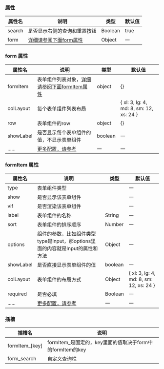 

<style>
    .el-select__placeholder{
        transform: unset;

    }
    .el-select__suffix{
        position: absolute;
        top: 20%;
        right: 5%;
    }
</style>

<script setup>
    const arr  = ['input' ,
                'select' ,
                'textarea' ,
                'input-number' ,
                'input-autocomplete'
                , 'switch'
                , 'datetime'
                , 'date'
                , 'week'
                , 'month'
                , 'year'
                , 'datetimerange'
                , 'daterange'
                , 'monthrange'
                , 'custom' , 'radio' , 'tree-select' , 'radio-button'
                , 'rate'
                , 'checkbox'
                , 'cascader'].join(' | ')
    const colLayout = "{ xl: 'number', lg: 'number', md: 'number', sm: 'number', xs: 'number' }"
</script>


### 属性
| 属性名 | 说明                                 | 类型    | 默认值 |
| ------ | ------------------------------------ | ------- | ------ |
| search | 是否显示右侧的查询和重置按钮         | Boolean | true   |
| form   | [详细请参阅下面form属性](#form-属性) | Object  | 一     |

### form 属性
| 属性名    | 说明                                                                                   | 类型    | 默认值                                    |
| --------- | -------------------------------------------------------------------------------------- | ------- | ----------------------------------------- |
| formItem  | 表单组件列表对象，[详细请参阅下面formItem属性](#formitem-属性)                         | object  | \{\}                                      |
| colLayout | 每个表单组件列表布局                                                                   | <dinert-api-typing type="enmu" :details="colLayout"></dinert-api-typing>  | \{ xl: 3, lg: 4, md: 8, sm: 12, xs: 24 \} |
| row       | 表单组件的row                                                                          | object  | \{\}                                      |
| showLabel | 是否显示每个表单组件的值，不显示表单组件                                               | boolean | 一                                        |
| ......    | [更多配置，请参考](https://element-plus.org/zh-CN/component/form.html#form-attributes) | 一      | 一                                        |

### formItem 属性
| 属性名    | 说明                                                                                       | 类型                                                               | 默认值                                    |
| --------- | ------------------------------------------------------------------------------------------ | ------------------------------------------------------------------ | ----------------------------------------- |
| type      | 表单组件类型                                                                               | <dinert-api-typing type="enmu" :details="arr"></dinert-api-typing> | 一                                        |
| show      | 是否显示该表单组件                                                                         |<dinert-api-typing type="enmu" details="boolean' \| '(model) => boolean"></dinert-api-typing>                               | 一                                        |
| vif       | 是否渲染该表单组件                                                                         | <dinert-api-typing type="enmu" details="boolean' \| '(model) => boolean"></dinert-api-typing>                                | 一                                        |
| label     | 表单组件的名称                                                                             | String                                                             | 一                                        |
| sort      | 表单组件的排序顺序                                                                         | Number                                                             | 一                                        |
| options   | 组件的参数，比如组件类型type是input，那options里面的内容就是Input的属性和方法              | Object                                                             | 一                                        |
| showLabel | 是否直接显示表单组件的值                                                                   | boolean                                                            | 一                                        |
| colLayout | 表单组件的布局方式                                                                         | Object                                                             | \{ xl: 3, lg: 4, md: 8, sm: 12, xs: 24 \} |
| required  | 是否必填                                                                                   | Boolean                                                            | 一                                        |
| ......    | [更多配置，请参考](https://element-plus.org/zh-CN/component/form.html#formitem-attributes) | 一                                                                 | 一                                        |



### 插槽

| 插槽名         | 说明                                                      |
| -------------- | --------------------------------------------------------- |
| formItem_[key] | formItem_是固定的，key里面的值取决于form中的formItem的key |
| form_search    | 自定义查询栏                                              |

